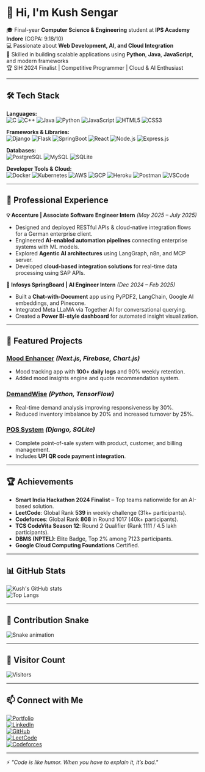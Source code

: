 # 👋 Hi, I'm Kush Sengar  

🎓 Final-year **Computer Science & Engineering** student at **IPS Academy Indore** (CGPA: 9.18/10)  
💻 Passionate about **Web Development, AI, and Cloud Integration**  
🚀 Skilled in building scalable applications using **Python**, **Java**, **JavaScript**, and modern frameworks  
🏆 SIH 2024 Finalist | Competitive Programmer | Cloud & AI Enthusiast  

---

## 🛠 Tech Stack

**Languages:**  
![C](https://img.shields.io/badge/C-00599C?style=for-the-badge&logo=c&logoColor=white)
![C++](https://img.shields.io/badge/C++-00599C?style=for-the-badge&logo=cplusplus&logoColor=white)
![Java](https://img.shields.io/badge/Java-007396?style=for-the-badge&logo=java&logoColor=white)
![Python](https://img.shields.io/badge/Python-3776AB?style=for-the-badge&logo=python&logoColor=white)
![JavaScript](https://img.shields.io/badge/JavaScript-F7E01D?style=for-the-badge&logo=javascript&logoColor=black)
![HTML5](https://img.shields.io/badge/HTML5-E34F26?style=for-the-badge&logo=html5&logoColor=white)
![CSS3](https://img.shields.io/badge/CSS3-1572B6?style=for-the-badge&logo=css3&logoColor=white)

**Frameworks & Libraries:**  
![Django](https://img.shields.io/badge/Django-092E20?style=for-the-badge&logo=django&logoColor=white)
![Flask](https://img.shields.io/badge/Flask-000000?style=for-the-badge&logo=flask&logoColor=white)
![SpringBoot](https://img.shields.io/badge/SpringBoot-6DB33F?style=for-the-badge&logo=springboot&logoColor=white)
![React](https://img.shields.io/badge/React-20232A?style=for-the-badge&logo=react&logoColor=61DAFB)
![Node.js](https://img.shields.io/badge/Node.js-339933?style=for-the-badge&logo=nodedotjs&logoColor=white)
![Express.js](https://img.shields.io/badge/Express.js-000000?style=for-the-badge&logo=express&logoColor=white)

**Databases:**  
![PostgreSQL](https://img.shields.io/badge/PostgreSQL-316192?style=for-the-badge&logo=postgresql&logoColor=white)
![MySQL](https://img.shields.io/badge/MySQL-005C84?style=for-the-badge&logo=mysql&logoColor=white)
![SQLite](https://img.shields.io/badge/SQLite-07405E?style=for-the-badge&logo=sqlite&logoColor=white)

**Developer Tools & Cloud:**  
![Docker](https://img.shields.io/badge/Docker-2496ED?style=for-the-badge&logo=docker&logoColor=white)
![Kubernetes](https://img.shields.io/badge/Kubernetes-326CE5?style=for-the-badge&logo=kubernetes&logoColor=white)
![AWS](https://img.shields.io/badge/AWS-232F3E?style=for-the-badge&logo=amazon-aws&logoColor=white)
![GCP](https://img.shields.io/badge/Google%20Cloud-4285F4?style=for-the-badge&logo=googlecloud&logoColor=white)
![Heroku](https://img.shields.io/badge/Heroku-430098?style=for-the-badge&logo=heroku&logoColor=white)
![Postman](https://img.shields.io/badge/Postman-FF6C37?style=for-the-badge&logo=postman&logoColor=white)
![VSCode](https://img.shields.io/badge/VS%20Code-0078D4?style=for-the-badge&logo=visualstudiocode&logoColor=white)

---

## 💼 Professional Experience

**💡 Accenture | Associate Software Engineer Intern** *(May 2025 – July 2025)*  
- Designed and deployed RESTful APIs & cloud-native integration flows for a German enterprise client.  
- Engineered **AI-enabled automation pipelines** connecting enterprise systems with ML models.  
- Explored **Agentic AI architectures** using LangGraph, n8n, and MCP server.  
- Developed **cloud-based integration solutions** for real-time data processing using SAP APIs.

**🤖 Infosys SpringBoard | AI Engineer Intern** *(Dec 2024 – Feb 2025)*  
- Built a **Chat-with-Document** app using PyPDF2, LangChain, Google AI embeddings, and Pinecone.  
- Integrated Meta LLaMA via Together AI for conversational querying.  
- Created a **Power BI-style dashboard** for automated insight visualization.

---

## 🚀 Featured Projects

### [Mood Enhancer](https://github.com/kushsengar/Doom-Enhancer) *(Next.js, Firebase, Chart.js)*  
- Mood tracking app with **100+ daily logs** and 90% weekly retention.  
- Added mood insights engine and quote recommendation system.

### [DemandWise](https://github.com/kushsengar/jubilant-octo-engine) *(Python, TensorFlow)*  
- Real-time demand analysis improving responsiveness by 30%.  
- Reduced inventory imbalance by 20% and increased turnover by 25%.

### [POS System](https://github.com/kushsengar/Askwell) *(Django, SQLite)*  
- Complete point-of-sale system with product, customer, and billing management.  
- Includes **UPI QR code payment integration**.

---

## 🏆 Achievements
- **Smart India Hackathon 2024 Finalist** – Top teams nationwide for an AI-based solution.  
- **LeetCode**: Global Rank **539** in weekly challenge (31k+ participants).  
- **Codeforces**: Global Rank **808** in Round 1017 (40k+ participants).  
- **TCS CodeVita Season 12**: Round 2 Qualifier (Rank 1111 / 4.5 lakh participants).  
- **DBMS (NPTEL)**: Elite Badge, Top 2% among 7123 participants.  
- **Google Cloud Computing Foundations** Certified.

---

## 📊 GitHub Stats

![Kush's GitHub stats](https://github-readme-stats.vercel.app/api?username=kushsengar&show_icons=true&theme=tokyonight)  
![Top Langs](https://github-readme-stats.vercel.app/api/top-langs/?username=kushsengar&layout=compact&theme=tokyonight)

---

## 🐍 Contribution Snake

![Snake animation](https://raw.githubusercontent.com/kushsengar/kushsengar/output/snake.svg)

---

## 👀 Visitor Count

![Visitors](https://visitor-badge.laobi.icu/badge?page_id=kushsengar)

---

## 📫 Connect with Me

[![Portfolio](https://img.shields.io/badge/Portfolio-000?style=for-the-badge&logo=About.me&logoColor=white)](https://kushsengar.github.io/My-Portfolio/)  
[![LinkedIn](https://img.shields.io/badge/LinkedIn-0A66C2?style=for-the-badge&logo=linkedin&logoColor=white)](https://www.linkedin.com/in/kushsengar/)  
[![GitHub](https://img.shields.io/badge/GitHub-181717?style=for-the-badge&logo=github&logoColor=white)](https://github.com/kushsengar)  
[![LeetCode](https://img.shields.io/badge/LeetCode-FFA116?style=for-the-badge&logo=LeetCode&logoColor=black)](https://leetcode.com/u/kushsengar/)  
[![Codeforces](https://img.shields.io/badge/Codeforces-1F8ACB?style=for-the-badge&logo=codeforces&logoColor=white)](https://codeforces.com/profile/kushsengar)  

---

⚡ *"Code is like humor. When you have to explain it, it’s bad."*  
